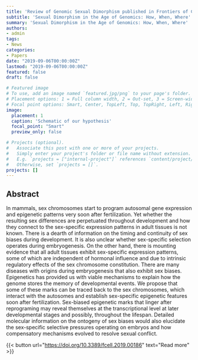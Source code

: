 ```yaml
---
title: 'Review of Genomic Sexual Dimorphism published in Frontiers of Cell Dev. Biology'
subtitle: 'Sexual Dimorphism in the Age of Genomics: How, When, Where'
summary: 'Sexual Dimorphism in the Age of Genomics: How, When, Where'
authors:
- admin
tags:
- News
categories:
- Papers
date: "2019-09-06T00:00:00Z"
lastmod: "2019-09-06T00:00:00Z"
featured: false
draft: false

# Featured image
# To use, add an image named `featured.jpg/png` to your page's folder.
# Placement options: 1 = Full column width, 2 = Out-set, 3 = Screen-width
# Focal point options: Smart, Center, TopLeft, Top, TopRight, Left, Right, BottomLeft, Bottom, BottomRight
image:
  placement: 1
  caption: 'Schematic of our hypothesis'
  focal_point: "Smart"
  preview_only: false

# Projects (optional).
#   Associate this post with one or more of your projects.
#   Simply enter your project's folder or file name without extension.
#   E.g. `projects = ["internal-project"]` references `content/project/deep-learning/index.md`.
#   Otherwise, set `projects = []`.
projects: []
---
```

## Abstract

In mammals, sex chromosomes start to program autosomal gene expression and epigenetic patterns very soon after fertilization. Yet whether the resulting sex differences are perpetuated throughout development and how they connect to the sex-specific expression patterns in adult tissues is not known. There is a dearth of information on the timing and continuity of sex biases during development. It is also unclear whether sex-specific selection operates during embryogenesis. On the other hand, there is mounting evidence that all adult tissues exhibit sex-specific expression patterns, some of which are independent of hormonal influence and due to intrinsic regulatory effects of the sex chromosome constitution. There are many diseases with origins during embryogenesis that also exhibit sex biases. Epigenetics has provided us with viable mechanisms to explain how the genome stores the memory of developmental events. We propose that some of these marks can be traced back to the sex chromosomes, which interact with the autosomes and establish sex-specific epigenetic features soon after fertilization. Sex-biased epigenetic marks that linger after reprograming may reveal themselves at the transcriptional level at later developmental stages and possibly, throughout the lifespan. Detailed molecular information on the ontogeny of sex biases would also elucidate the sex-specific selective pressures operating on embryos and how compensatory mechanisms evolved to resolve sexual conflict.

{{< button url="https://doi.org/10.3389/fcell.2019.00186" text="Read more" >}}

